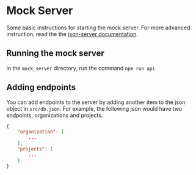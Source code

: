# Mock Server

Some basic instructions for starting the mock server. For more advanced instruction, read the the [json-server documentation](https://github.com/typicode/json-server).

## Running the mock server

In the `mock_server` directory, run the command `npm run api`

## Adding endpoints

You can add endpoints to the server by adding another item to the json object in `src/db.json`. For example, the following json would have two endpoints, organizations and projects.

```json
{
    "organization": [
        ...
    ],
    "projects": [
        ...
    ]
}
```
